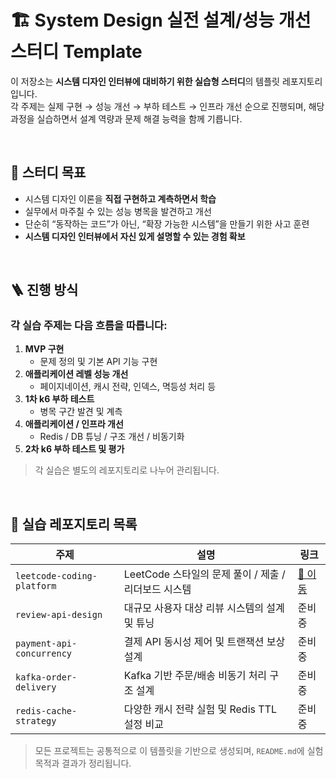 # 🏗️ System Design 실전 설계/성능 개선 스터디 Template

이 저장소는 **시스템 디자인 인터뷰에 대비하기 위한 실습형 스터디**의 템플릿 레포지토리입니다.  
각 주제는 실제 구현 → 성능 개선 → 부하 테스트 → 인프라 개선 순으로 진행되며, 해당 과정을 실습하면서 설계 역량과 문제 해결 능력을 함께 기릅니다.

<br/>

## 🎯 스터디 목표

- 시스템 디자인 이론을 **직접 구현하고 계측하면서 학습**
- 실무에서 마주칠 수 있는 성능 병목을 발견하고 개선
- 단순히 “동작하는 코드”가 아닌, “확장 가능한 시스템”을 만들기 위한 사고 훈련
- **시스템 디자인 인터뷰에서 자신 있게 설명할 수 있는 경험 확보**

<br/>

## 🪜 진행 방식

### 각 실습 주제는 다음 흐름을 따릅니다:

1. **MVP 구현**  
   - 문제 정의 및 기본 API 기능 구현
2. **애플리케이션 레벨 성능 개선**  
   - 페이지네이션, 캐시 전략, 인덱스, 멱등성 처리 등
3. **1차 k6 부하 테스트**  
   - 병목 구간 발견 및 계측
4. **애플리케이션 / 인프라 개선**  
   - Redis / DB 튜닝 / 구조 개선 / 비동기화
5. **2차 k6 부하 테스트 및 평가**

> 각 실습은 별도의 레포지토리로 나누어 관리됩니다.

<br/>

## 📂 실습 레포지토리 목록

| 주제 | 설명 | 링크 |
|------|------|------|
| `leetcode-coding-platform` | LeetCode 스타일의 문제 풀이 / 제출 / 리더보드 시스템 | [🔗 이동](https://github.com/Collaborative-AI-SystemDesign/design-leetcode-scalable-architecture) |
| `review-api-design` | 대규모 사용자 대상 리뷰 시스템의 설계 및 튜닝 | 준비 중 |
| `payment-api-concurrency` | 결제 API 동시성 제어 및 트랜잭션 보상 설계 | 준비 중 |
| `kafka-order-delivery` | Kafka 기반 주문/배송 비동기 처리 구조 설계 | 준비 중 |
| `redis-cache-strategy` | 다양한 캐시 전략 실험 및 Redis TTL 설정 비교 | 준비 중 |

> 모든 프로젝트는 공통적으로 이 템플릿을 기반으로 생성되며, `README.md`에 실험 목적과 결과가 정리됩니다.
